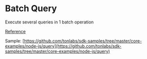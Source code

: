 # Batch Query

Execute several queries in 1 batch operation

[Reference](../../docs/mod_net.md#batch_query)

Sample: [https://github.com/tonlabs/sdk-samples/tree/master/core-examples/node-js/query](https://github.com/tonlabs/sdk-samples/tree/master/core-examples/node-js/query)

